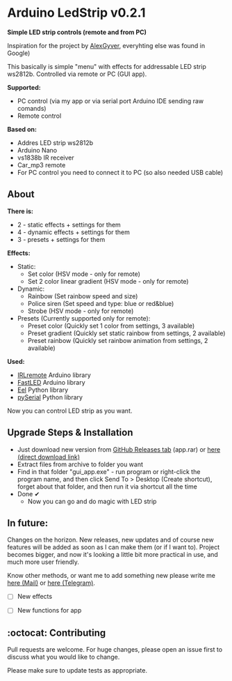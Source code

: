 # Arduino LedStrip v0.2.1

**Simple LED strip controls (remote and from PC)**

Inspiration for the project by [AlexGyver](https://github.com/AlexGyver/ColorMusic), everyhting else was found in Google)

This basically is simple "menu" with effects for addressable LED strip ws2812b. Controlled via remote or PC (GUI app). 


**Supported:**
- PC control (via my app or via serial port Arduino IDE sending raw comands)
- Remote control

**Based on:**
- Addres LED strip ws2812b
- Arduino Nano
- vs1838b IR receiver
- Car_mp3 remote
- For PC control you need to connect it to PC (so also needed USB cable)

## About

**There is:**
- 2 - static effects + settings for them
- 4 - dynamic effects + settings for them
- 3 - presets + settings for them

**Effects:**
- Static:
	- Set color (HSV mode - only for remote)
	- Set 2 color linear gradient (HSV mode - only for remote)
- Dynamic:
	- Rainbow (Set rainbow speed and size)
	- Police siren (Set speed and type: blue or red&blue)
	- Strobe (HSV mode - only for remote)
- Presets (Currently supported only for remote):	
	- Preset color (Quickly set 1 color from settings, 3 available)
	- Preset gradient (Quickly set static rainbow from settings, 2 available)
	- Preset rainbow (Quickly set rainbow animation from settings, 2 available)

**Used:**
- [IRLremote](https://github.com/NicoHood/IRLremote) Arduino library
- [FastLED](https://github.com/FastLED/FastLED) Arduino library
- [Eel](https://github.com/ChrisKnott/Eel) Python library
- [pySerial](https://github.com/pyserial/pyserial) Python library


Now you can control LED strip as you want. 


## Upgrade Steps & Installation
- Just download new version from [GitHub Releases tab](https://github.com/OlegPapka2/LedStrip/releases/tag/v0.2.1) (app.rar) or [here (direct download link)](https://github.com/OlegPapka2/LedStrip/releases/download/v0.2.1/app.rar) 
- Extract files from archive to folder you want
- Find in that folder "gui_app.exe" - run program or right-click the program name, and then click Send To > Desktop (Create shortcut), forget about that folder, and then run it via shortcut all the time
- Done ✔
	- Now you can go and do magic with LED strip  

## In future:

Changes on the horizon. New releases, new updates and of course new features will be added as soon as I can make them (or if I want to). Project becomes bigger, and now it's looking a little bit more practical in use, and much more user friendly. 

Know other methods, or want me to add something new please write me [here (Mail)](mailto:olegpapka2@gmail.com) or [here (Telegram)](https://t.me/oleg_folder).

- [ ] New effects
- [ ] New functions for app


## :octocat: Contributing

Pull requests are welcome. For huge changes, please open an issue first to discuss what you would like to change.

Please make sure to update tests as appropriate.
